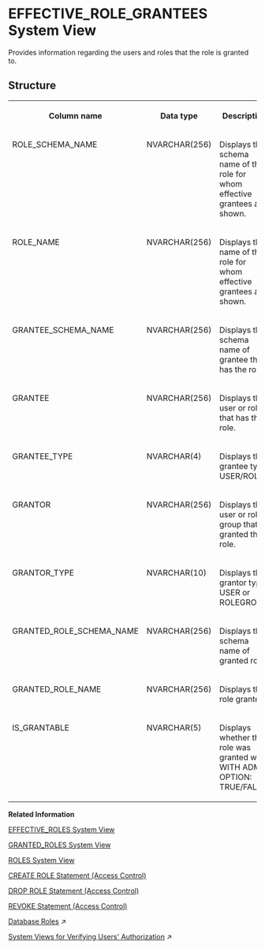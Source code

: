 <!-- loiod2beddd316ae4164925d4c0d7385d298 -->

# EFFECTIVE\_ROLE\_GRANTEES System View

Provides information regarding the users and roles that the role is granted to.



## Structure


<table>
<tr>
<th valign="top">

Column name



</th>
<th valign="top">

Data type



</th>
<th valign="top">

Description



</th>
</tr>
<tr>
<td valign="top">

ROLE\_SCHEMA\_NAME



</td>
<td valign="top">

NVARCHAR\(256\)



</td>
<td valign="top">

Displays the schema name of the role for whom effective grantees are shown.



</td>
</tr>
<tr>
<td valign="top">

ROLE\_NAME



</td>
<td valign="top">

NVARCHAR\(256\)



</td>
<td valign="top">

Displays the name of the role for whom effective grantees are shown.



</td>
</tr>
<tr>
<td valign="top">

GRANTEE\_SCHEMA\_NAME



</td>
<td valign="top">

NVARCHAR\(256\)



</td>
<td valign="top">

Displays the schema name of grantee that has the role.



</td>
</tr>
<tr>
<td valign="top">

GRANTEE



</td>
<td valign="top">

NVARCHAR\(256\)



</td>
<td valign="top">

Displays the user or role that has the role.



</td>
</tr>
<tr>
<td valign="top">

GRANTEE\_TYPE



</td>
<td valign="top">

NVARCHAR\(4\)



</td>
<td valign="top">

Displays the grantee type: USER/ROLE.



</td>
</tr>
<tr>
<td valign="top">

GRANTOR



</td>
<td valign="top">

NVARCHAR\(256\)



</td>
<td valign="top">

Displays the user or role group that granted the role.



</td>
</tr>
<tr>
<td valign="top">

GRANTOR\_TYPE



</td>
<td valign="top">

NVARCHAR\(10\)



</td>
<td valign="top">

Displays the grantor type: USER or ROLEGROUP.



</td>
</tr>
<tr>
<td valign="top">

GRANTED\_ROLE\_SCHEMA\_NAME



</td>
<td valign="top">

NVARCHAR\(256\)



</td>
<td valign="top">

Displays the schema name of granted role.



</td>
</tr>
<tr>
<td valign="top">

GRANTED\_ROLE\_NAME



</td>
<td valign="top">

NVARCHAR\(256\)



</td>
<td valign="top">

Displays the role granted.



</td>
</tr>
<tr>
<td valign="top">

IS\_GRANTABLE



</td>
<td valign="top">

NVARCHAR\(5\)



</td>
<td valign="top">

Displays whether the role was granted with WITH ADMIN OPTION: TRUE/FALSE.



</td>
</tr>
</table>

**Related Information**  


[EFFECTIVE\_ROLES System View](effective-roles-system-view-20a3229.md "Provides the roles of the current user.")

[GRANTED\_ROLES System View](granted-roles-system-view-20a5c3b.md "Provides information about roles granted to users or other roles.")

[ROLES System View](roles-system-view-20cd8af.md "Shows available roles.")

[CREATE ROLE Statement \(Access Control\)](../../010-SQL-Reference/012-SQL-Statements/create-role-statement-access-control-20d4a23.md "Creates a new role.")

[DROP ROLE Statement \(Access Control\)](../../010-SQL-Reference/012-SQL-Statements/drop-role-statement-access-control-20d74f7.md "Drops a role.")

[REVOKE Statement \(Access Control\)](../../010-SQL-Reference/012-SQL-Statements/revoke-statement-access-control-20fc91c.md "Revokes roles or privileges for the specified objects from a user or role.")

[Database Roles](https://help.sap.com/viewer/c82f8d6a84c147f8b78bf6416dae7290/2023_2_QRC/en-US/e7f358b6e85b4610a2b62c5a25755fc0.html "A database role is a collection of privileges that can be granted to either a database user or another role in runtime.") :arrow_upper_right:

[System Views for Verifying Users&apos; Authorization](https://help.sap.com/viewer/c82f8d6a84c147f8b78bf6416dae7290/2023_2_QRC/en-US/ddae823e3b27477ea4c949607eebc435.html "You can query several system views to get detailed information about exactly which privileges and roles users have and how they come to have them. This can help you to understand why a user is authorized to perform particular actions, access particular data, or not.") :arrow_upper_right:

